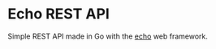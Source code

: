 # Echo REST API

Simple REST API made in Go with the [echo](https://github.com/labstack/echo) web framework.
